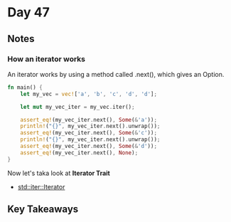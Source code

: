 # Day 47

## Notes

### How an iterator works

An iterator works by using a method called .next(), which gives an Option.

```rust
fn main() {
    let my_vec = vec!['a', 'b', 'c', 'd', 'd'];

    let mut my_vec_iter = my_vec.iter();

    assert_eq!(my_vec_iter.next(), Some(&'a'));
    println!("{}", my_vec_iter.next().unwrap());
    assert_eq!(my_vec_iter.next(), Some(&'c'));
    println!("{}", my_vec_iter.next().unwrap());
    assert_eq!(my_vec_iter.next(), Some(&'d'));
    assert_eq!(my_vec_iter.next(), None);
}
```

Now let's taka look at **Iterator Trait**

- [std::iter::Iterator](https://doc.rust-lang.org/std/iter/trait.Iterator.html)

## Key Takeaways
